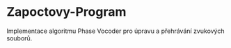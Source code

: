# Zapoctovy-Program
Implementace algoritmu Phase Vocoder pro úpravu a přehrávání zvukových souborů.
